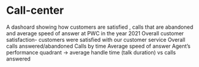 # Call-center
A dashoard showing how customers are satisfied , calls that are abandoned and average speed of answer at PWC in the year 2021
Overall customer satisfaction- customers were satisfied with our customer service
Overall calls answered/abandoned
Calls by time
Average speed of answer
Agent’s performance quadrant -> average handle time (talk duration) vs calls answered
